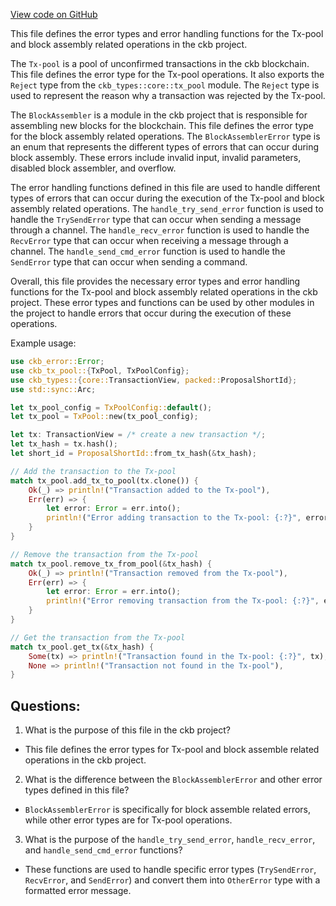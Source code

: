 [View code on GitHub](https://github.com/nervosnetwork/ckb/tx-pool/src/error.rs)

This file defines the error types and error handling functions for the Tx-pool and block assembly related operations in the ckb project. 

The `Tx-pool` is a pool of unconfirmed transactions in the ckb blockchain. This file defines the error type for the Tx-pool operations. It also exports the `Reject` type from the `ckb_types::core::tx_pool` module. The `Reject` type is used to represent the reason why a transaction was rejected by the Tx-pool.

The `BlockAssembler` is a module in the ckb project that is responsible for assembling new blocks for the blockchain. This file defines the error type for the block assembly related operations. The `BlockAssemblerError` type is an enum that represents the different types of errors that can occur during block assembly. These errors include invalid input, invalid parameters, disabled block assembler, and overflow.

The error handling functions defined in this file are used to handle different types of errors that can occur during the execution of the Tx-pool and block assembly related operations. The `handle_try_send_error` function is used to handle the `TrySendError` type that can occur when sending a message through a channel. The `handle_recv_error` function is used to handle the `RecvError` type that can occur when receiving a message through a channel. The `handle_send_cmd_error` function is used to handle the `SendError` type that can occur when sending a command.

Overall, this file provides the necessary error types and error handling functions for the Tx-pool and block assembly related operations in the ckb project. These error types and functions can be used by other modules in the project to handle errors that occur during the execution of these operations. 

Example usage:

```rust
use ckb_error::Error;
use ckb_tx_pool::{TxPool, TxPoolConfig};
use ckb_types::{core::TransactionView, packed::ProposalShortId};
use std::sync::Arc;

let tx_pool_config = TxPoolConfig::default();
let tx_pool = TxPool::new(tx_pool_config);

let tx: TransactionView = /* create a new transaction */;
let tx_hash = tx.hash();
let short_id = ProposalShortId::from_tx_hash(&tx_hash);

// Add the transaction to the Tx-pool
match tx_pool.add_tx_to_pool(tx.clone()) {
    Ok(_) => println!("Transaction added to the Tx-pool"),
    Err(err) => {
        let error: Error = err.into();
        println!("Error adding transaction to the Tx-pool: {:?}", error);
    }
}

// Remove the transaction from the Tx-pool
match tx_pool.remove_tx_from_pool(&tx_hash) {
    Ok(_) => println!("Transaction removed from the Tx-pool"),
    Err(err) => {
        let error: Error = err.into();
        println!("Error removing transaction from the Tx-pool: {:?}", error);
    }
}

// Get the transaction from the Tx-pool
match tx_pool.get_tx(&tx_hash) {
    Some(tx) => println!("Transaction found in the Tx-pool: {:?}", tx),
    None => println!("Transaction not found in the Tx-pool"),
}
```
## Questions: 
 1. What is the purpose of this file in the ckb project?
- This file defines the error types for Tx-pool and block assemble related operations in the ckb project.

2. What is the difference between the `BlockAssemblerError` and other error types defined in this file?
- `BlockAssemblerError` is specifically for block assemble related errors, while other error types are for Tx-pool operations.

3. What is the purpose of the `handle_try_send_error`, `handle_recv_error`, and `handle_send_cmd_error` functions?
- These functions are used to handle specific error types (`TrySendError`, `RecvError`, and `SendError`) and convert them into `OtherError` type with a formatted error message.